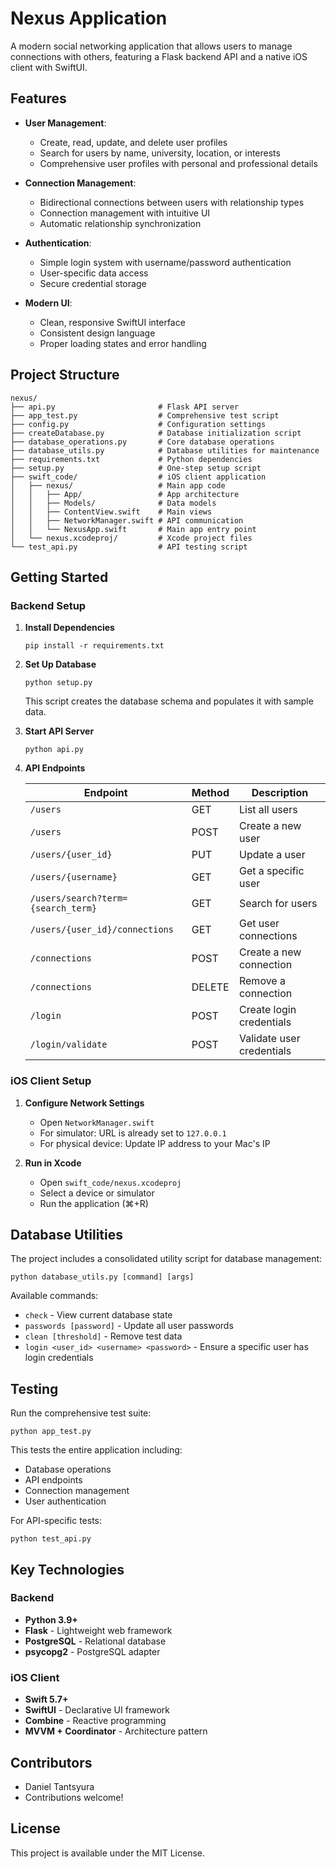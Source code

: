 # Nexus Application

A modern social networking application that allows users to manage connections with others, featuring a Flask backend API and a native iOS client with SwiftUI.

## Features

- **User Management**:
  - Create, read, update, and delete user profiles
  - Search for users by name, university, location, or interests
  - Comprehensive user profiles with personal and professional details

- **Connection Management**:
  - Bidirectional connections between users with relationship types
  - Connection management with intuitive UI
  - Automatic relationship synchronization

- **Authentication**:
  - Simple login system with username/password authentication
  - User-specific data access
  - Secure credential storage

- **Modern UI**:
  - Clean, responsive SwiftUI interface
  - Consistent design language
  - Proper loading states and error handling

## Project Structure

```
nexus/
├── api.py                       # Flask API server
├── app_test.py                  # Comprehensive test script
├── config.py                    # Configuration settings
├── createDatabase.py            # Database initialization script
├── database_operations.py       # Core database operations
├── database_utils.py            # Database utilities for maintenance
├── requirements.txt             # Python dependencies
├── setup.py                     # One-step setup script
├── swift_code/                  # iOS client application
│   ├── nexus/                   # Main app code
│   │   ├── App/                 # App architecture
│   │   ├── Models/              # Data models
│   │   ├── ContentView.swift    # Main views
│   │   ├── NetworkManager.swift # API communication
│   │   └── NexusApp.swift       # Main app entry point
│   └── nexus.xcodeproj/         # Xcode project files
└── test_api.py                  # API testing script
```

## Getting Started

### Backend Setup

1. **Install Dependencies**
   ```
   pip install -r requirements.txt
   ```

2. **Set Up Database**
   ```
   python setup.py
   ```
   This script creates the database schema and populates it with sample data.

3. **Start API Server**
   ```
   python api.py
   ```

4. **API Endpoints**

   | Endpoint | Method | Description |
   |----------|--------|-------------|
   | `/users` | GET | List all users |
   | `/users` | POST | Create a new user |
   | `/users/{user_id}` | PUT | Update a user |
   | `/users/{username}` | GET | Get a specific user |
   | `/users/search?term={search_term}` | GET | Search for users |
   | `/users/{user_id}/connections` | GET | Get user connections |
   | `/connections` | POST | Create a new connection |
   | `/connections` | DELETE | Remove a connection |
   | `/login` | POST | Create login credentials |
   | `/login/validate` | POST | Validate user credentials |

### iOS Client Setup

1. **Configure Network Settings**
   - Open `NetworkManager.swift`
   - For simulator: URL is already set to `127.0.0.1`
   - For physical device: Update IP address to your Mac's IP

2. **Run in Xcode**
   - Open `swift_code/nexus.xcodeproj`
   - Select a device or simulator
   - Run the application (⌘+R)

## Database Utilities

The project includes a consolidated utility script for database management:

```
python database_utils.py [command] [args]
```

Available commands:

- `check` - View current database state
- `passwords [password]` - Update all user passwords
- `clean [threshold]` - Remove test data
- `login <user_id> <username> <password>` - Ensure a specific user has login credentials

## Testing

Run the comprehensive test suite:

```
python app_test.py
```

This tests the entire application including:
- Database operations
- API endpoints
- Connection management
- User authentication

For API-specific tests:

```
python test_api.py
```

## Key Technologies

### Backend
- **Python 3.9+**
- **Flask** - Lightweight web framework
- **PostgreSQL** - Relational database
- **psycopg2** - PostgreSQL adapter

### iOS Client
- **Swift 5.7+**
- **SwiftUI** - Declarative UI framework
- **Combine** - Reactive programming
- **MVVM + Coordinator** - Architecture pattern

## Contributors

- Daniel Tantsyura
- Contributions welcome!

## License

This project is available under the MIT License.
